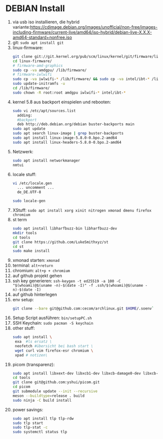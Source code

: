 # DEBIAN Install

1. via usb iso installieren, die hybrid variante:https://cdimage.debian.org/images/unofficial/non-free/images-including-firmware/current-live/amd64/iso-hybrid/debian-live-X.X.X-amd64-standard+nonfree.iso
1. git: `sudo apt install git`
1. linux-firmware:
   ```sh
   git clone git://git.kernel.org/pub/scm/linux/kernel/git/firmware/linux-firmware.git
   cd linux-firmware/
   # firmware-amd-graphics
   sudo cp -va amdgpu/ /lib/firmware/
   # firmware-iwlwifi
   sudo cp -va iwlwifi-* /lib/firmware/ && sudo cp -va intel/ibt-* /lib/firmware/intel/
   sudo update-initramfs -u
   cd /lib/firmware/
   sudo chown -R root:root amdgpu iwlwifi-* intel/ibt-* 
   ```
1. kernel 5.8 aus backport einspielen und rebooten:
   ```sh
   sudo vi /etc/apt/sources.list
     adding:
     #backport
     deb http://deb.debian.org/debian buster-backports main
   sudo apt update
   sudo apt search linux-image | grep buster-backports
   sudo apt install linux-image-5.8.0-0.bpo.2-amd64
   sudo apt install linux-headers-5.8.0-0.bpo.2-amd64
   ```
1. Netzwerk:
   ```sh
   sudo apt install networkmanager
   nmtui
   ```
1. locale stuff:
   ```sh
   vi /etc/locale.gen
     ... uncomment ...
     de_DE.UTF-8
   
   sudo locale-gen
   ```
1. XStuff: `sudo apt install xorg xinit nitrogen xmonad dmenu firefox chromium`
1. st term
   ```sh
   sudo apt install libharfbuzz-bin libharfbuzz-dev
   mkdir tools
   cd tools
   git clone https://github.com/LukeSmithxyz/st
   cd st
   sudo make install
   ```
1. xmonad starten: `xmonad`
1. terminal: `alt+return`
1. chromium: `alt+p + chromium`
1. auf github projekt gehen
1. ssh key generieren: `ssh-keygen -t ed25519 -a 100 -C "$(whoami)@$(uname -n)-$(date -I)" -f .ssh/$(whoami)@$(uname -n)-$(date -I)`
1. auf github hinterlegen
1. env setup:
   ```sh
   git clone --bare git@github.com:cecom/archlinux.git $HOME/.soenv`
   ```
1. Setup Script ausführen: `bin/setupPC.sh`
1. SSH Keychain: `sudo pacman -S keychain`
1. other stuff: 
   ```sh
   sudo apt install \
    exa  #ls ersatz \
    neofetch #übersicht bei bash start \ 
    wget curl vim firefox-esr chromium \
    xpad # notizen\
   ```
1. picom (transparenz):
   ```sh
   sudo apt install libxext-dev libxcb1-dev libxcb-damage0-dev libxcb-xfixes0-dev libxcb-shape0-dev libxcb-render-util0-dev libxcb-render0-dev libxcb-randr0-dev libxcb-composite0-dev libxcb-image0-dev libxcb-present-dev libxcb-xinerama0-dev libxcb-glx0-dev libpixman-1-dev libdbus-1-dev libconfig-dev libgl1-mesa-dev  libpcre2-dev  libevdev-dev uthash-dev libev-dev libx11-xcb-dev meson
   cd tools
   git clone git@github.com:yshui/picom.git
   cd picom
   git submodule update --init --recursive
   meson --buildtype=release . build
   sudo ninja -C build install
   ```
1. power savings:
   ```sh
   sudo apt install tlp tlp-rdw
   sudo tlp start
   sudo tlp-stat -c
   sudo systemctl status tlp
   ```
